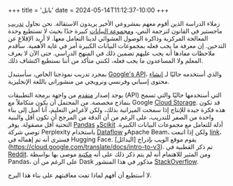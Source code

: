 +++
title = 'بابل'
date = 2024-05-14T11:12:37-10:00
+++

زملاء الدراسة الذين أقوم معهم بمشروعي الأخير يريدون الاستقالة. نحن نحاول [تدريب](https://kaitchup.substack.com/p/datasets-to-train-validate-and-evaluate-machine-translation-d61905d126aa) ماجستير في القانون لترجمة النص، و[مجموعة البيانات](https://kaitchup.substack.com/p/datasets-to-train-validate-and-evaluate-machine-translation-d61905d126aa) كبيرة جدًا بحيث لا تستطيع وحدة المعالجة المركزية وذاكرة الوصول العشوائي لدينا التعامل معها. لا أريد الإقلاع عن التدخين. إن معرفة ما يجب فعله بمجموعات البيانات الكبيرة أمر في غاية الأهمية. سأقدم ملاحظات مفادها أنه يجب عليهم تضمين ذلك في المنهج الدراسي. حتى الآن لا يعرف المعلم ولا المساعدون ما يجب فعله، لكنني متأكد من أننا نستطيع اكتشاف ذلك.

بمجرد تدريب نموذجنا الخاص، سأستبدل [Google&#39;s API](https://cloud.google.com/translate?hl=en)، والذي أستخدمه حاليًا لـ [إنشاء](https://cloud.google.com/translate?hl=en) محتوى إسباني وفرنسي ونرويجي من منشوراتي باللغة الإنجليزية.

يوجد إصدار [متقدم](https://cloud.google.com/translate/docs/intro-to-v3) من واجهة برمجة التطبيقات (API) التي أستخدمها حاليًا والتي تسمح بنماذج مخصصة. من المحتمل أن يكون متكاملاً مع Google [Cloud Storage](https://cloud.google.com/translate/docs/intro-to-v3). قد تكون هذه فكرة جيدة للإنتاج إذا سمحت الميزانية بذلك، ولكن لأغراض التعليم، أنا أميل إلى بناء واحدة من الصفر للتدريب، على الرغم من أن الدقة من المرجح أن تكون أقل والبنية التحتية أقل مصقولة. يوفر [Pandas](https://cloud.google.com/translate/docs/intro-to-v3) و[Scikit](https://cloud.google.com/translate/docs/intro-to-v3) أدلة للتعامل مع مجموعات البيانات الكبيرة. توصي شركة Perplexity باستخدام [Dataflow](https://cloud.google.com/translate/docs/intro-to-v3) وApache Beam، ولكن إذا اتبعت [link](https://cloud.google.com/translate/docs/intro-to-v3)، فسترى أنه تم إهماله في Hugging Face. يقوم موقع الويب بإدراج [البدائل] (https://cloud.google.com/translate/docs/intro-to-v3). تم ذكر القطبية في [Reddit](https://cloud.google.com/translate/docs/intro-to-v3). ومن المثير للاهتمام أنه لم يتم ذكر ذلك على أنه [مكتبة](https://cloud.google.com/translate/docs/intro-to-v3) موصى بها بواسطة Pandas، على الرغم من أن Dask مذكور في هذا المنشور [StackOverflow](https://cloud.google.com/translate/docs/intro-to-v3).

لا أستطيع أن أفهم لماذا تمت معاقبتهم على بناء هذا البرج.
